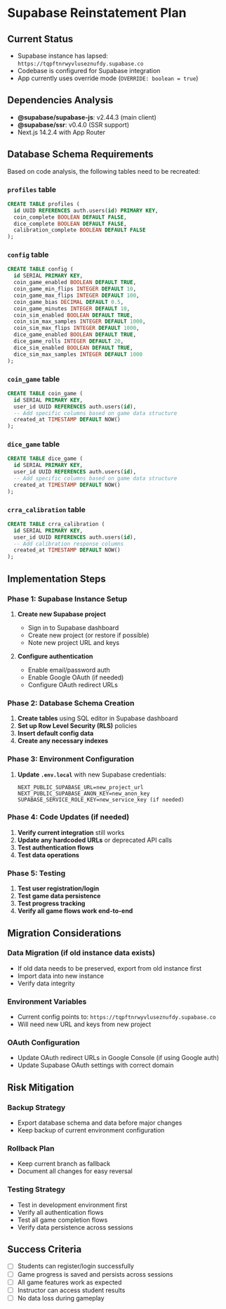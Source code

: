 # Supabase Reinstatement Plan

## Current Status
- Supabase instance has lapsed: `https://tqpftnrwyvluseznufdy.supabase.co`
- Codebase is configured for Supabase integration
- App currently uses override mode (`OVERRIDE: boolean = true`)

## Dependencies Analysis
- **@supabase/supabase-js**: v2.44.3 (main client)
- **@supabase/ssr**: v0.4.0 (SSR support)
- Next.js 14.2.4 with App Router

## Database Schema Requirements

Based on code analysis, the following tables need to be recreated:

### `profiles` table
```sql
CREATE TABLE profiles (
  id UUID REFERENCES auth.users(id) PRIMARY KEY,
  coin_complete BOOLEAN DEFAULT FALSE,
  dice_complete BOOLEAN DEFAULT FALSE,
  calibration_complete BOOLEAN DEFAULT FALSE
);
```

### `config` table
```sql
CREATE TABLE config (
  id SERIAL PRIMARY KEY,
  coin_game_enabled BOOLEAN DEFAULT TRUE,
  coin_game_min_flips INTEGER DEFAULT 10,
  coin_game_max_flips INTEGER DEFAULT 100,
  coin_game_bias DECIMAL DEFAULT 0.5,
  coin_game_minutes INTEGER DEFAULT 10,
  coin_sim_enabled BOOLEAN DEFAULT TRUE,
  coin_sim_max_samples INTEGER DEFAULT 1000,
  coin_sim_max_flips INTEGER DEFAULT 1000,
  dice_game_enabled BOOLEAN DEFAULT TRUE,
  dice_game_rolls INTEGER DEFAULT 20,
  dice_sim_enabled BOOLEAN DEFAULT TRUE,
  dice_sim_max_samples INTEGER DEFAULT 1000
);
```

### `coin_game` table
```sql
CREATE TABLE coin_game (
  id SERIAL PRIMARY KEY,
  user_id UUID REFERENCES auth.users(id),
  -- Add specific columns based on game data structure
  created_at TIMESTAMP DEFAULT NOW()
);
```

### `dice_game` table
```sql
CREATE TABLE dice_game (
  id SERIAL PRIMARY KEY,
  user_id UUID REFERENCES auth.users(id),
  -- Add specific columns based on game data structure
  created_at TIMESTAMP DEFAULT NOW()
);
```

### `crra_calibration` table
```sql
CREATE TABLE crra_calibration (
  id SERIAL PRIMARY KEY,
  user_id UUID REFERENCES auth.users(id),
  -- Add calibration response columns
  created_at TIMESTAMP DEFAULT NOW()
);
```

## Implementation Steps

### Phase 1: Supabase Instance Setup
1. **Create new Supabase project**
   - Sign in to Supabase dashboard
   - Create new project (or restore if possible)
   - Note new project URL and keys

2. **Configure authentication**
   - Enable email/password auth
   - Enable Google OAuth (if needed)
   - Configure OAuth redirect URLs

### Phase 2: Database Schema Creation
1. **Create tables** using SQL editor in Supabase dashboard
2. **Set up Row Level Security (RLS)** policies
3. **Insert default config data**
4. **Create any necessary indexes**

### Phase 3: Environment Configuration
1. **Update `.env.local`** with new Supabase credentials:
   ```
   NEXT_PUBLIC_SUPABASE_URL=new_project_url
   NEXT_PUBLIC_SUPABASE_ANON_KEY=new_anon_key
   SUPABASE_SERVICE_ROLE_KEY=new_service_key (if needed)
   ```

### Phase 4: Code Updates (if needed)
1. **Verify current integration** still works
2. **Update any hardcoded URLs** or deprecated API calls
3. **Test authentication flows**
4. **Test data operations**

### Phase 5: Testing
1. **Test user registration/login**
2. **Test game data persistence**
3. **Test progress tracking**
4. **Verify all game flows work end-to-end**

## Migration Considerations

### Data Migration (if old instance data exists)
- If old data needs to be preserved, export from old instance first
- Import data into new instance
- Verify data integrity

### Environment Variables
- Current config points to: `https://tqpftnrwyvluseznufdy.supabase.co`
- Will need new URL and keys from new project

### OAuth Configuration
- Update OAuth redirect URLs in Google Console (if using Google auth)
- Update Supabase OAuth settings with correct domain

## Risk Mitigation

### Backup Strategy
- Export database schema and data before major changes
- Keep backup of current environment configuration

### Rollback Plan
- Keep current branch as fallback
- Document all changes for easy reversal

### Testing Strategy
- Test in development environment first
- Verify all authentication flows
- Test all game completion flows
- Verify data persistence across sessions

## Success Criteria
- [ ] Students can register/login successfully
- [ ] Game progress is saved and persists across sessions
- [ ] All game features work as expected
- [ ] Instructor can access student results
- [ ] No data loss during gameplay